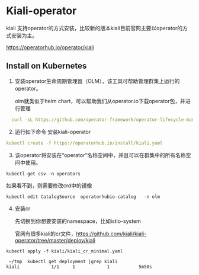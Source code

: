 # Kiali-operator

kiali 支持operator的方式安装，比较新的版本kiali目前官网主要以operator的方式安装为主。

https://operatorhub.io/operator/kiali



## Install on Kubernetes

1. 安装operator生命周期管理器（OLM），该工具可帮助管理群集上运行的operator。

   olm就类似于helm chart，可以帮助我们从operator.io下载operator包，并进行管理
 ```yaml
   curl -sL https://github.com/operator-framework/operator-lifecycle-manager/releases/download/0.15.1/install.sh | bash -s 0.15.1
 ```

2. 运行如下命令 安装kiali-operator

``` yaml
kubectl create -f https://operatorhub.io/install/kiali.yaml

```

3. 该operator将安装在“operator”名称空间中，并且可以在群集中的所有名称空间中使用。
```
kubectl get csv -n operators
```

如果看不到，则需要修改crd中的镜像

```
kubectl edit CatalogSource  operatorhubio-catalog   -n olm
```

4. 安装cr

   先切换到你想要安装的namespace，比如istio-system
   
   官网有很多kiali的cr文件，https://github.com/kiali/kiali-operator/tree/master/deploy/kiali

```
kubectl apply -f kiali/kiali_cr_minimal.yaml
```

```
 ~/tmp  kubectl get deployment |grep kiali
kiali            1/1     1            1           5m50s
```

 

